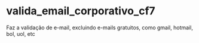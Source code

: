 # valida_email_corporativo_cf7
Faz a validação de e-mail, excluindo e-mails gratuitos, como gmail, hotmail, bol, uol, etc
